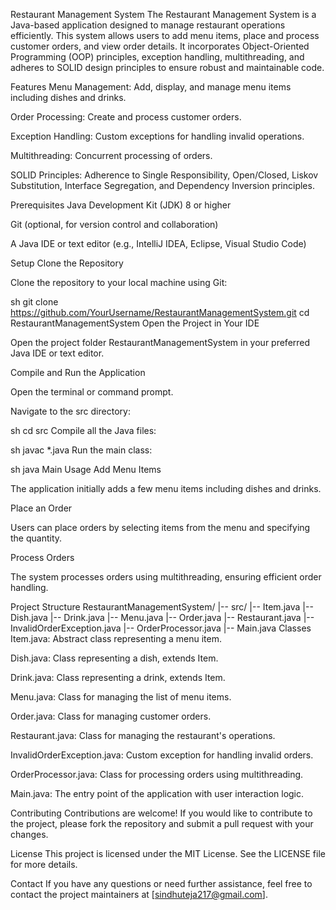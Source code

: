 Restaurant Management System
The Restaurant Management System is a Java-based application designed to manage restaurant operations efficiently. This system allows users to add menu items, place and process customer orders, and view order details. It incorporates Object-Oriented Programming (OOP) principles, exception handling, multithreading, and adheres to SOLID design principles to ensure robust and maintainable code.

Features
Menu Management: Add, display, and manage menu items including dishes and drinks.

Order Processing: Create and process customer orders.

Exception Handling: Custom exceptions for handling invalid operations.

Multithreading: Concurrent processing of orders.

SOLID Principles: Adherence to Single Responsibility, Open/Closed, Liskov Substitution, Interface Segregation, and Dependency Inversion principles.

Prerequisites
Java Development Kit (JDK) 8 or higher

Git (optional, for version control and collaboration)

A Java IDE or text editor (e.g., IntelliJ IDEA, Eclipse, Visual Studio Code)

Setup
Clone the Repository

Clone the repository to your local machine using Git:

sh
git clone https://github.com/YourUsername/RestaurantManagementSystem.git
cd RestaurantManagementSystem
Open the Project in Your IDE

Open the project folder RestaurantManagementSystem in your preferred Java IDE or text editor.

Compile and Run the Application

Open the terminal or command prompt.

Navigate to the src directory:

sh
cd src
Compile all the Java files:

sh
javac *.java
Run the main class:

sh
java Main
Usage
Add Menu Items

The application initially adds a few menu items including dishes and drinks.

Place an Order

Users can place orders by selecting items from the menu and specifying the quantity.

Process Orders

The system processes orders using multithreading, ensuring efficient order handling.

Project Structure
RestaurantManagementSystem/
|-- src/
    |-- Item.java
    |-- Dish.java
    |-- Drink.java
    |-- Menu.java
    |-- Order.java
    |-- Restaurant.java
    |-- InvalidOrderException.java
    |-- OrderProcessor.java
    |-- Main.java
Classes
Item.java: Abstract class representing a menu item.

Dish.java: Class representing a dish, extends Item.

Drink.java: Class representing a drink, extends Item.

Menu.java: Class for managing the list of menu items.

Order.java: Class for managing customer orders.

Restaurant.java: Class for managing the restaurant's operations.

InvalidOrderException.java: Custom exception for handling invalid orders.

OrderProcessor.java: Class for processing orders using multithreading.

Main.java: The entry point of the application with user interaction logic.

Contributing
Contributions are welcome! If you would like to contribute to the project, please fork the repository and submit a pull request with your changes.

License
This project is licensed under the MIT License. See the LICENSE file for more details.

Contact
If you have any questions or need further assistance, feel free to contact the project maintainers at [sindhuteja217@gmail.com].
